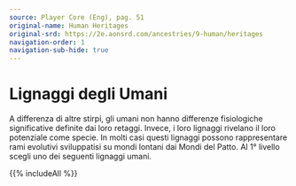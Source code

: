 ```yaml
---
source: Player Core (Eng), pag. 51
original-name: Human Heritages
original-srd: https://2e.aonsrd.com/ancestries/9-human/heritages
navigation-order: 1
navigation-sub-hide: true
---
```


# Lignaggi degli Umani

A differenza di altre stirpi, gli umani non hanno differenze fisiologiche
significative definite dai loro retaggi. Invece, i loro lignaggi rivelano il
loro potenziale come specie. In molti casi questi lignaggi possono rappresentare
rami evolutivi sviluppatisi su mondi lontani dai Mondi del Patto. Al 1° livello
scegli uno dei seguenti lignaggi umani.

{{% includeAll %}}
